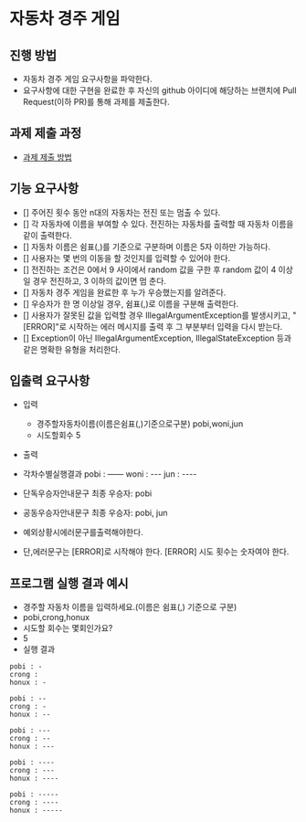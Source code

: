 # 자동차 경주 게임
## 진행 방법
* 자동차 경주 게임 요구사항을 파악한다.
* 요구사항에 대한 구현을 완료한 후 자신의 github 아이디에 해당하는 브랜치에 Pull Request(이하 PR)를 통해 과제를 제출한다.

## 과제 제출 과정
* [과제 제출 방법](https://github.com/next-step/nextstep-docs/tree/master/precourse)

## 기능 요구사항
- [] 주어진 횟수 동안 n대의 자동차는 전진 또는 멈출 수 있다.
- [] 각 자동차에 이름을 부여할 수 있다. 전진하는 자동차를 출력할 때 자동차 이름을 같이 출력한다.
- [] 자동차 이름은 쉼표(,)를 기준으로 구분하며 이름은 5자 이하만 가능하다.
- [] 사용자는 몇 번의 이동을 할 것인지를 입력할 수 있어야 한다.
- [] 전진하는 조건은 0에서 9 사이에서 random 값을 구한 후 random 값이 4 이상일 경우 전진하고, 3 이하의 값이면 멈
춘다.
- [] 자동차 경주 게임을 완료한 후 누가 우승했는지를 알려준다.
- [] 우승자가 한 명 이상일 경우, 쉼표(,)로 이름을 구분해 출력한다.
- [] 사용자가 잘못된 값을 입력할 경우 IllegalArgumentException를 발생시키고, "[ERROR]"로 시작하는 에러 메시지를
출력 후 그 부분부터 입력을 다시 받는다.
- [] Exception이 아닌 IllegalArgumentException, IllegalStateException 등과 같은 명확한 유형을 처리한다.

## 입출력 요구사항

- 입력
  - 경주할자동차이름(이름은쉼표(,)기준으로구분) pobi,woni,jun
  - 시도할회수 5

- 출력
- 각차수별실행결과
pobi : —— woni : --- jun : ----
- 단독우승자안내문구 최종 우승자: pobi
- 공동우승자안내문구 최종 우승자: pobi, jun
- 예외상황시에러문구를출력해야한다.
- 단,에러문구는 [ERROR]로 시작해야 한다.
[ERROR] 시도 횟수는 숫자여야 한다.

## 프로그램 실행 결과 예시

- 경주할 자동차 이름을 입력하세요.(이름은 쉼표(,) 기준으로 구분)
- pobi,crong,honux
- 시도할 회수는 몇회인가요?
- 5
- 실행 결과 
```
pobi : - 
crong : 
honux : -

pobi : -- 
crong : - 
honux : --

pobi : --- 
crong : -- 
honux : ---

pobi : ---- 
crong : --- 
honux : ----

pobi : ----- 
crong : ---- 
honux : -----
```

